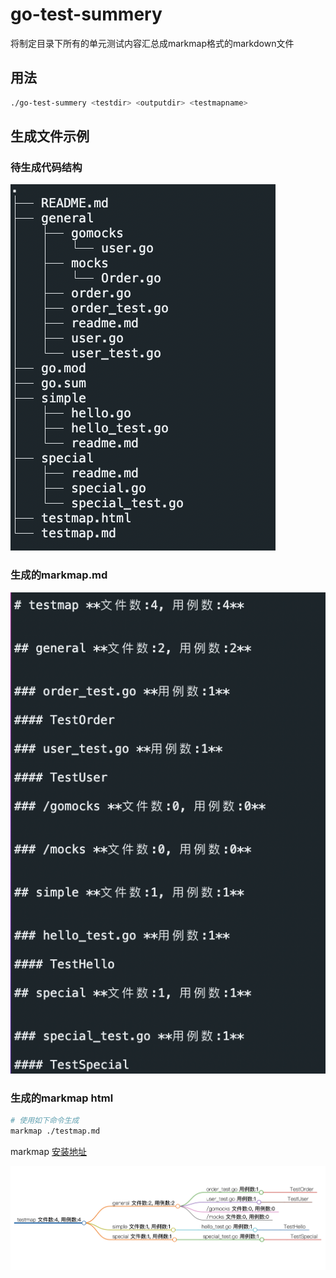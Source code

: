 # go-test-summery

将制定目录下所有的单元测试内容汇总成markmap格式的markdown文件

## 用法

```bash
./go-test-summery <testdir> <outputdir> <testmapname>
```

## 生成文件示例

### 待生成代码结构

![待生成代码结构](./images/p1.png)

### 生成的markmap.md

![生成的markmap.md](./images/p3.png)

### 生成的markmap html

```bash
# 使用如下命令生成
markmap ./testmap.md
```

markmap [安装地址](https://markmap.js.org/docs/packages--markmap-cli)

![生成的markmap.md](./images/p2.png)
